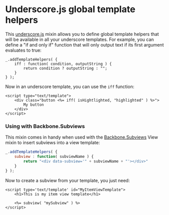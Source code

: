 
# Underscore.js global template helpers

This [underscore.js](https://github.com/documentcloud/underscore) mixin allows you to define global template helpers that will be available in all your underscore templates. For example, you can define a "if and only if" function that will only output text if its first argument evaluates to true:

	_.addTemplateHelpers( {
		iff : function( condition, outputString ) {
			return condition ? outputString : "";
		}
	} );

Now in an underscore template, you can use the `iff` function:

	<script type="text/template">
		<div class="button <%= iff( isHightlighted, "highlighted" ) %>">
			My button
		</div>
	</script>

### Using with Backbone.Subviews

This mixin comes in handy when used with the [Backbone.Subviews](https://github.com/dgbeck/backbone.subviews) View mixin to insert subviews into a view template:

```javascript
_.addTemplateHelpers( {
	subview : function( subviewName ) {
		return "<div data-subview='" + subviewName + "'></div>"
	}
} );
```

Now to create a subview from your template, you just need:

	<script type='text/template' id="MyItemViewTemplate">
		<h1>This is my item view template</h1>

		<%= subview( "mySubview" ) %>
	</script>